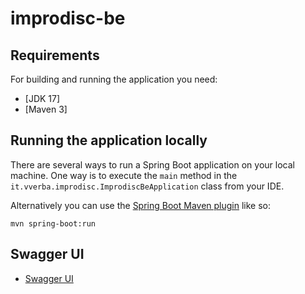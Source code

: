 # improdisc-be

## Requirements

For building and running the application you need:

- [JDK 17]
- [Maven 3]

## Running the application locally

There are several ways to run a Spring Boot application on your local machine. One way is to execute the `main` method in the `it.vverba.improdisc.ImprodiscBeApplication` class from your IDE.

Alternatively you can use the [Spring Boot Maven plugin](https://docs.spring.io/spring-boot/docs/current/reference/html/build-tool-plugins-maven-plugin.html) like so:

```shell
mvn spring-boot:run
```
## Swagger UI 
- [Swagger UI](http://localhost:8080/swagger-ui/index.html)
